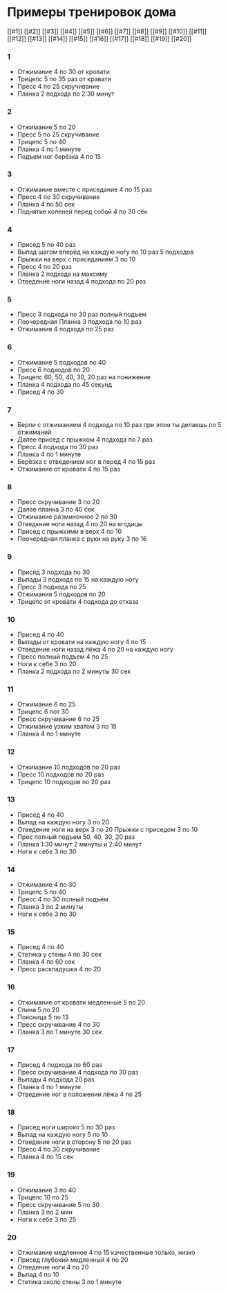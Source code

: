 # Примеры тренировок дома

[[#1]] [[#2]] [[#3]] [[#4]] [[#5]] [[#6]] [[#7]] [[#8]] [[#9]] [[#10]] [[#11]] [[#12]] [[#13]] [[#14]] [[#15]] [[#16]] [[#17]] [[#18]] [[#19]] [[#20]]

### 1

- Отжимание 4 по 30 от кровати  
- Трицепс 5 по 35 раз от кравати  
- Пресс 4 по 25 скручивание  
- Планка 2 подхода по 2:30 минут

### 2

- Отжимание 5 по 20
- Пресс 5 по 25 скручивание 
- Трицепс 5 по 40
- Планка 4 по 1 минуте 
- Подъем ног берёзка 4 по 15

### 3

- Отжимание вместе с приседание 4 по 15 раз
- Пресс 4 по 30 скручивание
- Планка 4 по 50 сек
- Поднятие коленей перед собой 4 по 30 сёк

### 4

- Присед 5 по 40 раз
- Выпад шагом вперёд на каждую ногу по 10 раз 5 подходов
- Прыжки на верх с приседанием 3 по 10
- Пресс 4 по 20 раз
- Планка 2 подхода на максиму
- Отведение ноги назад 4 подхода по 20 раз

### 5

- Пресс 3 подхода по 30 раз полный подъем
- Поочередная Планка 3 подхода по 10 раз
- Отжимания 4 подхода по 25 раз

### 6

- Отжимание 5 подходов по 40
- Пресс 6 подходов по 20
- Трицепс 60, 50, 40, 30, 20 раз на понижение
- Планка 4 подхода по 45 секунд
- Присед 4 по 30

### 7

- Берпи с отжиманием 4 подхода по 10 раз при этом ты делаешь по 5 отжиманий 
- Далее присед с прыжком 4 подхода по 7 раз 
- Пресс 4 подхода по 30 раз 
- Планка 4 по 1 минуте 
- Берёзка с отведением ног в перед 4 по 15 раз 
- Отжимание от кровати 4 по 15 раз

### 8

- Пресс скручивание 3 по 20
- Далее планка 3 по 40 сек
- Отжимание разминочное 2 по 30
- Отведкние ноги назад 4 по 20 на ягодицы
- Присед с прыжкими в верх 4 по 10
- Поочередная планка с руки на руку 3 по 16

### 9

- Присяд 3 подхода по 30
- Выпады 3 подхода по 15 на каждую ногу
- Пресс 3 подхода по 25
- Отжимания 5 подходов по 20
- Трицепс от кровати 4 подхода до отказа

### 10

- Присед 4 по 40
- Выпады от кровати на каждую ногу 4 по 15
- Отведение ноги назад лёжа 4 по 20 на каждую ногу
- Пресс полный подъем 4 по 25
- Ноги к себе 3 по 20
- Планка 2 подхода по 2 минуты 30 сек

### 11

- Отжимание 6 по 25
- Трицепс 6 пот 30
- Пресс скручивание 6 по 25
- Отжимание узким хватом 3 по 15
- Планка 4 по 1 минуте

### 12

- Отжимание 10 подходов по 20 раз
- Пресс 10 подходов по 20 раз
- Трицепс 10 подходов по 20 раз

### 13

- Присед 4 по 40
- Выпад на каждую ногу 3 по 20
- Отведение ноги на верх 3 по 20
Прыжки с приседом 3 по 10
- Прес полный подъем 50, 40, 30, 20 раз
- Планка 1:30 минут 2 минуты и 2:40 минут
- Ноги к себе 3 по 30

### 14

- Отжимание 4 по 30
- Трицепс 5 по 40
- Пресс 4 по 30 полный подъем
- Планка 3 по 2 минуты
- Ноги к себе 3 по 30

### 15

- Присед 4 по 40
- Стетика у стены 4 по 30 сек
- Планка 4 по 60 сек
- Пресс раскладушка 4 по 20

### 16

- Отжимание от кровати медленные 5 по 20
- Спина 5 по 20
- Поясница 5 по 13
- Пресс скручивание 4 по 30
- Планка 3 по 1 минуте 30 сек

### 17

- Присед 4 подхода по 60 раз
- Пресс скручивание 4 подхода по 30 раз
- Выпады 4 подхода 20 раз
- Планка 4 по 1 минуте
- Отведение ног в положении лёжа 4 по 25

### 18

- Присед ноги широко 5 по 30 раз
- Выпад на каждую ногу 5 по 10
- Отведение ноги в сторону 5 по 20 раз
- Пресс 4 по 30 скручивание
- Планка 4 по 15 сек

### 19

- Отжимание 3 по 40
- Трицепс 10 по 25
- Пресс скручивание 5 по 30
- Планка 3 по 2 мин
- Ноги к себе 3 по 25

### 20

- Отжимание медленное 4 по 15 качественные только, низко
- Присед глубокий медленный 4 по 20
- Отведение ноги 4 по 20
- Выпад 4 по 10
- Стетика около стены 3 по 1 минуте